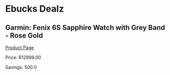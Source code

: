 
# Ebucks Dealz
## Garmin: Fenix 6S Sapphire Watch with Grey Band - Rose Gold
[Product Page](https://www.ebucks.com/web/shop/productSelected.do?prodId=646562100&catId=872270976)

Price: R12999.00

Savings: 500.0


	